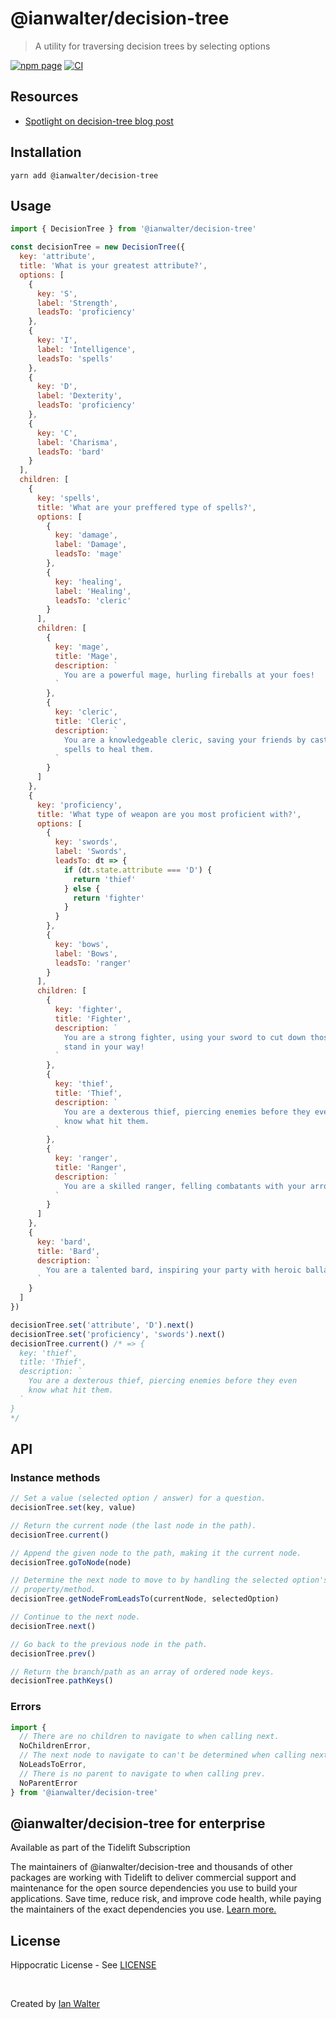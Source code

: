# @ianwalter/decision-tree
> A utility for traversing decision trees by selecting options

[![npm page][npmImage]][npmUrl]
[![CI][ciImage]][ciUrl]

## Resources

* [Spotlight on decision-tree blog post][postUrl]

## Installation

```console
yarn add @ianwalter/decision-tree
```

## Usage

```js
import { DecisionTree } from '@ianwalter/decision-tree'

const decisionTree = new DecisionTree({
  key: 'attribute',
  title: 'What is your greatest attribute?',
  options: [
    {
      key: 'S',
      label: 'Strength',
      leadsTo: 'proficiency'
    },
    {
      key: 'I',
      label: 'Intelligence',
      leadsTo: 'spells'
    },
    {
      key: 'D',
      label: 'Dexterity',
      leadsTo: 'proficiency'
    },
    {
      key: 'C',
      label: 'Charisma',
      leadsTo: 'bard'
    }
  ],
  children: [
    {
      key: 'spells',
      title: 'What are your preffered type of spells?',
      options: [
        {
          key: 'damage',
          label: 'Damage',
          leadsTo: 'mage'
        },
        {
          key: 'healing',
          label: 'Healing',
          leadsTo: 'cleric'
        }
      ],
      children: [
        {
          key: 'mage',
          title: 'Mage',
          description: `
            You are a powerful mage, hurling fireballs at your foes!
          `
        },
        {
          key: 'cleric',
          title: 'Cleric',
          description: `
            You are a knowledgeable cleric, saving your friends by casting
            spells to heal them.
          `
        }
      ]
    },
    {
      key: 'proficiency',
      title: 'What type of weapon are you most proficient with?',
      options: [
        {
          key: 'swords',
          label: 'Swords',
          leadsTo: dt => {
            if (dt.state.attribute === 'D') {
              return 'thief'
            } else {
              return 'fighter'
            }
          }
        },
        {
          key: 'bows',
          label: 'Bows',
          leadsTo: 'ranger'
        }
      ],
      children: [
        {
          key: 'fighter',
          title: 'Fighter',
          description: `
            You are a strong fighter, using your sword to cut down those who
            stand in your way!
          `
        },
        {
          key: 'thief',
          title: 'Thief',
          description: `
            You are a dexterous thief, piercing enemies before they even
            know what hit them.
          `
        },
        {
          key: 'ranger',
          title: 'Ranger',
          description: `
            You are a skilled ranger, felling combatants with your arrows.
          `
        }
      ]
    },
    {
      key: 'bard',
      title: 'Bard',
      description: `
        You are a talented bard, inspiring your party with heroic ballads.
      `
    }
  ]
})

decisionTree.set('attribute', 'D').next()
decisionTree.set('proficiency', 'swords').next()
decisionTree.current() /* => {
  key: 'thief',
  title: 'Thief',
  description: `
    You are a dexterous thief, piercing enemies before they even
    know what hit them.
  `
}
*/
```

## API

### Instance methods

```js
// Set a value (selected option / answer) for a question.
decisionTree.set(key, value)

// Return the current node (the last node in the path).
decisionTree.current()

// Append the given node to the path, making it the current node.
decisionTree.goToNode(node)

// Determine the next node to move to by handling the selected option's leadsTo
// property/method.
decisionTree.getNodeFromLeadsTo(currentNode, selectedOption)

// Continue to the next node.
decisionTree.next()

// Go back to the previous node in the path.
decisionTree.prev()

// Return the branch/path as an array of ordered node keys.
decisionTree.pathKeys()
```

### Errors

```js
import { 
  // There are no children to navigate to when calling next.
  NoChildrenError,
  // The next node to navigate to can't be determined when calling next.
  NoLeadsToError,
  // There is no parent to navigate to when calling prev.
  NoParentError 
} from '@ianwalter/decision-tree'
```

## @ianwalter/decision-tree for enterprise

Available as part of the Tidelift Subscription

The maintainers of @ianwalter/decision-tree and thousands of other packages are working with Tidelift to deliver commercial support and maintenance for the open source dependencies you use to build your applications. Save time, reduce risk, and improve code health, while paying the maintainers of the exact dependencies you use. [Learn more.](https://tidelift.com/subscription/pkg/npm-ianwalter-decision-tree?utm_source=npm-ianwalter-decision-tree&utm_medium=referral&utm_campaign=enterprise&utm_term=repo)

## License

Hippocratic License - See [LICENSE][licenseUrl]

&nbsp;

Created by [Ian Walter](https://ianwalter.dev)

[npmImage]: https://img.shields.io/npm/v/@ianwalter/decision-tree.svg
[npmUrl]: https://www.npmjs.com/package/@ianwalter/decision-tree
[ciImage]: https://github.com/ianwalter/decision-tree/workflows/CI/badge.svg
[ciUrl]: https://github.com/ianwalter/decision-tree/actions
[postUrl]: https://ianwalter.dev/spotlight-on-decision-tree
[licenseUrl]: https://github.com/ianwalter/decision-tree/blob/master/LICENSE
